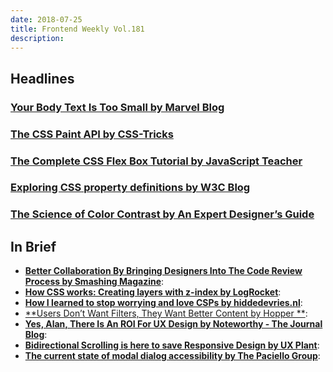 ```yaml
---
date: 2018-07-25
title: Frontend Weekly Vol.181
description: 
---
```


## Headlines

### [Your Body Text Is Too Small by Marvel Blog](https://blog.marvelapp.com/body-text-small/)


### [The CSS Paint API by CSS-Tricks](https://css-tricks.com/the-css-paint-api/)


### [The Complete CSS Flex Box Tutorial by JavaScript Teacher](https://medium.com/@js_tut/the-complete-css-flex-box-tutorial-d17971950bdc)


### [Exploring CSS property definitions by W3C Blog](https://www.w3.org/blog/2018/07/exploring-css-property-definitions/)


### [The Science of Color Contrast by An Expert Designer’s Guide](https://medium.muz.li/the-science-of-color-contrast-an-expert-designers-guide-33e84c41d156)

## In Brief

- [**Better Collaboration By Bringing Designers Into The Code Review Process by Smashing Magazine**](https://www.smashingmagazine.com/2018/07/collaboration-designers-code-review-process/):
- [**How CSS works: Creating layers with z-index by LogRocket**](https://blog.logrocket.com/how-css-works-creating-layers-with-z-index-6a20afe1550e):
- [**How I learned to stop worrying and love CSPs by hiddedevries.nl**](https://hiddedevries.nl/en/blog/2018-06-26-how-i-learned-to-stop-worrying-and-love-csps):
- [**Users Don’t Want Filters, They Want Better Content by Hopper **](https://medium.com/@hopper_travel/users-dont-want-filters-they-want-better-content-3146f650b8f6):
- [**Yes, Alan, There Is An ROI For UX Design by Noteworthy - The Journal Blog**](https://blog.usejournal.com/yes-alan-there-is-an-roi-for-ux-design-bef06dbc9c77):
- [**Bidirectional Scrolling is here to save Responsive Design by UX Plant**](https://uxplanet.org/bidirectional-scrolling-is-here-to-save-responsive-design-be1afe53206d):
- [**The current state of modal dialog accessibility by The Paciello Group**](https://developer.paciellogroup.com/blog/2018/06/the-current-state-of-modal-dialog-accessibility/):